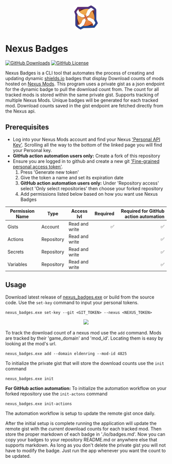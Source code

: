 [Shields-io]: https://shields.io/badges/dynamic-json-badge  
[Nexus]: https://www.nexusmods.com  
[Nexus-key]: https://next.nexusmods.com/settings/api-keys  
[Git-key]: https://github.com/settings/tokens?type=beta  
[Latest-dl]: https://github.com/WardLordRuby/nexus_badges/releases/download/v0.2.1/nexus_badges.exe
<div align="center">
    <img src="https://raw.githubusercontent.com/WardLordRuby/nexus_badges/refs/heads/main/assets/Icon.png" width="15%" height="15%">
</div>

# Nexus Badges
[![GitHub Downloads](https://img.shields.io/github/downloads/WardLordRuby/nexus_badges/total?label=Downloads&labelColor=%2323282e&color=%230e8726)][latest-dl]
[![GitHub License](https://img.shields.io/github/license/WardLordRuby/nexus_badges?label=License&labelColor=%2323282e)](LICENSE)  

Nexus Badges is a CLI tool that automates the process of creating and updating dynamic [shields.io][Shields-io] badges that display Download counts of mods hosted on
[Nexus Mods][Nexus]. This program uses a private gist as a json endpoint for the dynamic badge to pull the download count from. The count for all tracked mods is stored 
within the same private gist. Supports tracking of multiple Nexus Mods. Unique badges will be generated for each tracked mod. Download counts saved in the gist endpoint
are fetched directly from the Nexus api.  

## Prerequisites
- Log into your Nexus Mods account and find your Nexus ['Personal API Key'][Nexus-key]. Scrolling all the way to the bottom
  of the linked page you will find your Personal key.
- **GitHub action automation users only:** Create a fork of this repository
- Ensure you are logged in to github and create a new git ['Fine-grained personal access token'][Git-key].
  1. Press 'Generate new token'
  2. Give the token a name and set its expiration date
  3. **GitHub action automation users only:** Under 'Repository access' select 'Only select repositories' then choose your forked repository
  4. Add permissions listed below based on how you want use Nexus Badges

<div align="center">
    
  | Permission Name     | Type       | Access lvl         | Required    | Required for GitHub action automation |
  |---------------------|------------|--------------------|------------:|--------------------------------------:|
  | Gists               | Account    | Read and write     |          ✅|                                     ✅|
  | Actions             | Repository | Read and write     |             |                                     ✅|
  | Secrets             | Repository | Read and write     |             |                                     ✅|
  | Variables           | Repository | Read and write     |             |                                     ✅|

</div>

## Usage
Download latest release of [nexus_badges.exe][Latest-dl] or build from the source code. Use the `set-key` command to input your personal tokens.  
```
nexus_badges.exe set-key --git <GIT_TOKEN> --nexus <NEXUS_TOKEN>
```

<div align="center">  
  <img src="https://i.imgur.com/888tw4j.png" width="70%">  
</div>  

To track the download count of a nexus mod use the `add` command. Mods are tracked by their 'game_domain' and 'mod_id'. Locating them is easy by looking at the mod's url.  
```
nexus_badges.exe add --domain eldenring --mod-id 4825
```
To initialize the private gist that will store the download counts use the `init` command  
```
nexus_badges.exe init
```
**For GitHub action automation:**
To initialize the automation workflow on your forked repository use the `init-actons` command  
```
nexus_badges.exe init-actions
```
The automation workflow is setup to update the remote gist once daily.

After the initial setup is complete running the application will update the remote gist with the _current_ download counts for each tracked mod. Then store the proper
markdown of each badge in './io/badges.md'. Now you can copy your badges to your repository README.md or anywhere else that supports markdown. As long as you don't delete
the private gist you will not have to modify the badge. Just run the app whenever you want the count to be updated.  

